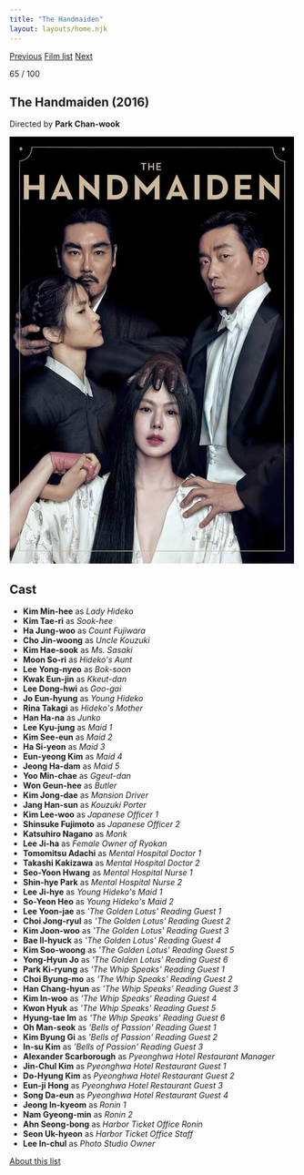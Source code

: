 ```yaml
---
title: "The Handmaiden"
layout: layouts/home.njk
---
```


<nav class="films">
  <a class="prev" href="../interstellar">Previous</a>
  <a href="../">Film list</a>
  <a class="next" href="../maudie">Next</a>
</nav>

<p>65 / 100</p>

<article class="film">
  <h1>The Handmaiden (2016)</h1>

  <p class="director">
    Directed by <strong>Park Chan-wook</strong>
  </p>

  <img src="../films/posters/the-handmaiden.jpg" alt="">

  <h2>
    Cast
  </h2>
  <ul>
    <li><strong>Kim Min-hee</strong> as <em>Lady Hideko</em></li>
<li><strong>Kim Tae-ri</strong> as <em>Sook-hee</em></li>
<li><strong>Ha Jung-woo</strong> as <em>Count Fujiwara</em></li>
<li><strong>Cho Jin-woong</strong> as <em>Uncle Kouzuki</em></li>
<li><strong>Kim Hae-sook</strong> as <em>Ms. Sasaki</em></li>
<li><strong>Moon So-ri</strong> as <em>Hideko's Aunt</em></li>
<li><strong>Lee Yong-nyeo</strong> as <em>Bok-soon</em></li>
<li><strong>Kwak Eun-jin</strong> as <em>Kkeut-dan</em></li>
<li><strong>Lee Dong-hwi</strong> as <em>Goo-gai</em></li>
<li><strong>Jo Eun-hyung</strong> as <em>Young Hideko</em></li>
<li><strong>Rina Takagi</strong> as <em>Hideko's Mother</em></li>
<li><strong>Han Ha-na</strong> as <em>Junko</em></li>
<li><strong>Lee Kyu-jung</strong> as <em>Maid 1</em></li>
<li><strong>Kim See-eun</strong> as <em>Maid 2</em></li>
<li><strong>Ha Si-yeon</strong> as <em>Maid 3</em></li>
<li><strong>Eun-yeong Kim</strong> as <em>Maid 4</em></li>
<li><strong>Jeong Ha-dam</strong> as <em>Maid 5</em></li>
<li><strong>Yoo Min-chae</strong> as <em>Ggeut-dan</em></li>
<li><strong>Won Geun-hee</strong> as <em>Butler</em></li>
<li><strong>Kim Jong-dae</strong> as <em>Mansion Driver</em></li>
<li><strong>Jang Han-sun</strong> as <em>Kouzuki Porter</em></li>
<li><strong>Kim Lee-woo</strong> as <em>Japanese Officer 1</em></li>
<li><strong>Shinsuke Fujimoto</strong> as <em>Japanese Officer 2</em></li>
<li><strong>Katsuhiro Nagano</strong> as <em>Monk</em></li>
<li><strong>Lee Ji-ha</strong> as <em>Female Owner of Ryokan</em></li>
<li><strong>Tomomitsu Adachi</strong> as <em>Mental Hospital Doctor 1</em></li>
<li><strong>Takashi Kakizawa</strong> as <em>Mental Hospital Doctor 2</em></li>
<li><strong>Seo-Yoon Hwang</strong> as <em>Mental Hospital Nurse 1</em></li>
<li><strong>Shin-hye Park</strong> as <em>Mental Hospital Nurse 2</em></li>
<li><strong>Lee Ji-hye</strong> as <em>Young Hideko's Maid 1</em></li>
<li><strong>So-Yeon Heo</strong> as <em>Young Hideko's Maid 2</em></li>
<li><strong>Lee Yoon-jae</strong> as <em>'The Golden Lotus' Reading Guest 1</em></li>
<li><strong>Choi Jong-ryul</strong> as <em>'The Golden Lotus' Reading Guest 2</em></li>
<li><strong>Kim Joon-woo</strong> as <em>'The Golden Lotus' Reading Guest 3</em></li>
<li><strong>Bae Il-hyuck</strong> as <em>'The Golden Lotus' Reading Guest 4</em></li>
<li><strong>Kim Soo-woong</strong> as <em>'The Golden Lotus' Reading Guest 5</em></li>
<li><strong>Yong-Hyun Jo</strong> as <em>'The Golden Lotus' Reading Guest 6</em></li>
<li><strong>Park Ki-ryung</strong> as <em>'The Whip Speaks' Reading Guest 1</em></li>
<li><strong>Choi Byung-mo</strong> as <em>'The Whip Speaks' Reading Guest 2</em></li>
<li><strong>Han Chang-hyun</strong> as <em>'The Whip Speaks' Reading Guest 3</em></li>
<li><strong>Kim In-woo</strong> as <em>'The Whip Speaks' Reading Guest 4</em></li>
<li><strong>Kwon Hyuk</strong> as <em>'The Whip Speaks' Reading Guest 5</em></li>
<li><strong>Hyung-tae Im</strong> as <em>'The Whip Speaks' Reading Guest 6</em></li>
<li><strong>Oh Man-seok</strong> as <em>'Bells of Passion' Reading Guest 1</em></li>
<li><strong>Kim Byung Gi</strong> as <em>'Bells of Passion' Reading Guest 2</em></li>
<li><strong>In-su Kim</strong> as <em>'Bells of Passion' Reading Guest 3</em></li>
<li><strong>Alexander Scarborough</strong> as <em>Pyeonghwa Hotel Restaurant Manager</em></li>
<li><strong>Jin-Chul Kim</strong> as <em>Pyeonghwa Hotel Restaurant Guest 1</em></li>
<li><strong>Do-Hyung Kim</strong> as <em>Pyeonghwa Hotel Restaurant Guest 2</em></li>
<li><strong>Eun-ji Hong</strong> as <em>Pyeonghwa Hotel Restaurant Guest 3</em></li>
<li><strong>Song Da-eun</strong> as <em>Pyeonghwa Hotel Restaurant Guest 4</em></li>
<li><strong>Jeong In-kyeom</strong> as <em>Ronin 1</em></li>
<li><strong>Nam Gyeong-min</strong> as <em>Ronin 2</em></li>
<li><strong>Ahn Seong-bong</strong> as <em>Harbor Ticket Office Ronin</em></li>
<li><strong>Seon Uk-hyeon</strong> as <em>Harbor Ticket Office Staff</em></li>
<li><strong>Lee In-chul</strong> as <em>Photo Studio Owner</em></li>
  </ul>
</article>
<footer>
  <a href="../about">About this list</a>
</footer>
